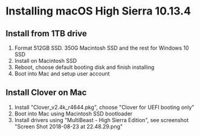 # Installing macOS High Sierra 10.13.4

## Install from 1TB drive
1. Format 512GB SSD. 350G Macintosh SSD and the rest for Windows 10 SSD
2. Install on Macintosh SSD
3. Reboot, choose default booting disk and finish installing
4. Boot into Mac and setup user account

## Install Clover on Mac
1. Install "Clover_v2.4k_r4644.pkg", choose "Clover for UEFI booting only"
2. Boot into Mac using Macintosh SSD bootloader
3. Install drivers using "MultiBeast - High Sierra Edition", see screenshot "Screen Shot 2018-08-23 at 22.48.29.png"
